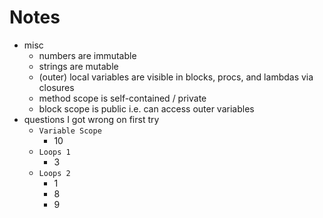 # Notes

- misc
  - numbers are immutable
  - strings are mutable
  - (outer) local variables are visible in blocks, procs, and lambdas via closures
  - method scope is self-contained / private
  - block scope is public i.e. can access outer variables
- questions I got wrong on first try
  - `Variable Scope`
    - 10
  - `Loops 1`
    - 3
  - `Loops 2`
    - 1
    - 8
    - 9
